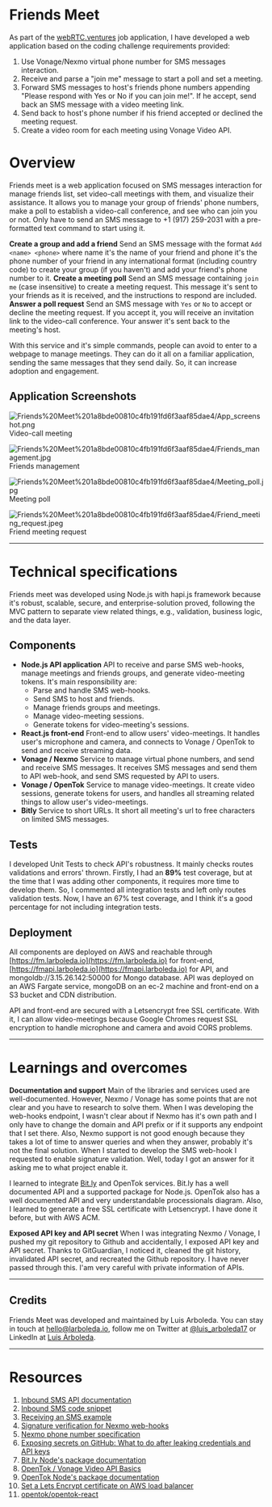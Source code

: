 # Friends Meet

As part of the [webRTC.ventures](http://webrtc.ventures) job application, I have developed a web application based on the coding challenge requirements provided:
1. Use Vonage/Nexmo virtual phone number for SMS messages interaction.
2. Receive and parse a "join me" message to start a poll and set a meeting.
3. Forward SMS messages to host's friends phone numbers appending "Please respond with Yes or No if you can join me!". If he accept, send back an SMS message with a video meeting link.
4. Send back to host's phone number if his friend accepted or declined the meeting request.
5. Create a video room for each meeting using Vonage Video API.

# Overview
Friends meet is a web application focused on SMS messages interaction for manage friends list, set video-call meetings with them, and visualize their assistance. It allows you to manage your group of friends' phone numbers, make a poll to establish a video-call conference, and see who can join you or not. Only have to send an SMS message to +1 (917) 259-2031 with a pre-formatted text command to start using it.

**Create a group and add a friend**
Send an SMS message with the format `Add <name> <phone>` where name it's the name of your friend and phone it's the phone number of your friend in any international format (including country code) to create your group (if you haven't) and add your friend's phone number to it.
**Create a meeting poll**
Send an SMS message containing `join me` (case insensitive) to create a meeting request. This message it's sent to your friends as it is received, and the instructions to respond are included.
**Answer a poll request**
Send an SMS message with `Yes` or `No` to accept or decline the meeting request. If you accept it, you will receive an invitation link to the video-call conference. Your answer it's sent back to the meeting's host.

With this service and it's simple commands, people can avoid to enter to a webpage to manage meetings. They can do it all on a familiar application, sending the same messages that they send daily. So, it can increase adoption and engagement.

## Application Screenshots
![Friends%20Meet%201a8bde00810c4fb191fd6f3aaf85dae4/App_screenshot.png](Friends%20Meet%201a8bde00810c4fb191fd6f3aaf85dae4/App_screenshot.png)
Video-call meeting

![Friends%20Meet%201a8bde00810c4fb191fd6f3aaf85dae4/Friends_management.jpg](Friends%20Meet%201a8bde00810c4fb191fd6f3aaf85dae4/Friends_management.jpg)
Friends management

![Friends%20Meet%201a8bde00810c4fb191fd6f3aaf85dae4/Meeting_poll.jpg](Friends%20Meet%201a8bde00810c4fb191fd6f3aaf85dae4/Meeting_poll.jpg)
Meeting poll

![Friends%20Meet%201a8bde00810c4fb191fd6f3aaf85dae4/Friend_meeting_request.jpeg](Friends%20Meet%201a8bde00810c4fb191fd6f3aaf85dae4/Friend_meeting_request.jpeg)
Friend meeting request

---

# Technical specifications
Friends meet was developed using Node.js with hapi.js framework because it's robust, scalable, secure, and enterprise-solution proved, following the MVC pattern to separate view related things, e.g., validation, business logic, and the data layer.

## Components
- **Node.js API application**
    API to receive and parse SMS web-hooks, manage meetings and friends groups, and generate video-meeting tokens. It's main responsibility are:
    - Parse and handle SMS web-hooks.
    - Send SMS to host and friends.
    - Manage friends groups and meetings.
    - Manage video-meeting sessions.
    - Generate tokens for video-meeting's sessions.
- **React.js front-end**
    Front-end to allow users' video-meetings. It handles user's microphone and camera, and connects to Vonage / OpenTok to send and receive streaming data.
- **Vonage / Nexmo**
    Service to manage virtual phone numbers, and send and receive SMS messages. It receives SMS messages and send them to API web-hook, and send SMS requested by API to users.
- **Vonage / OpenTok**
    Service to manage video-meetings. It create video sessions, generate tokens for users, and handles all streaming related things to allow user's video-meetings.
- **Bitly**
    Service to short URLs. It short all meeting's url to free characters on limited SMS messages.

## Tests
I developed Unit Tests to check API's robustness. It mainly checks routes validations and errors' thrown.
Firstly, I had an **89%** test coverage, but at the time that I was adding other components, it requires more time to develop them. So, I commented all integration tests and left only routes validation tests. Now, I have an 67% test coverage, and I think it's a good percentage for not including integration tests.

## Deployment

All components are deployed on AWS and reachable through [https://fm.larboleda.io](https://fm.larboleda.io) for front-end, [https://fmapi.larboleda.io](https://fmapi.larboleda.io) for API, and mongoldb://3.15.26.142:50000 for Mongo database.
API was deployed on an AWS Fargate service, mongoDB on an ec-2 machine and front-end on a S3 bucket and CDN distribution.

API and front-end are secured with a Letsencrypt free SSL certificate. With it, I can allow video-meetings because Google Chromes request SSL encryption to handle microphone and camera and avoid CORS problems. 

---

# Learnings and overcomes

**Documentation and support**
Main of the libraries and services used are well-documented. However, Nexmo / Vonage has some points that are not clear and you have to research to solve them.
When I was developing the web-hooks endpoint, I wasn't clear about if Nexmo has it's own path and I only have to change the domain and API prefix or if it supports any endpoint that I set there.
Also, Nexmo support is not good enough because they takes a lot of time to answer queries and when they answer, probably it's not the final solution.
When I started to develop the SMS web-hook I requested to enable signature validation. Well, today I got an answer for it asking me to what project enable it.

I learned to integrate [Bit.ly](http://bit.ly) and OpenTok services. Bit.ly has a well documented API and a supported package for Node.js. OpenTok also has a well documented API and very understandable processionals diagram.
Also, I learned to generate a free SSL certificate with Letsencrypt. I have done it before, but with AWS ACM.

**Exposed API key and API secret**
When I was integrating Nexmo / Vonage, I pushed my git repository to Github and accidentally, I exposed API key and API secret. Thanks to GitGuardian, I noticed it, cleaned the git history, invalidated API secret, and recreated the Github repository.
I have never passed through this. I'am very careful with private information of APIs.

---
## **Credits**
Friends Meet was developed and maintained by Luis Arboleda. You can stay in touch at [hello@larboleda.io](mailto://hello@larboleda.io), follow me on Twitter at [@luis_arboleda17](https://twitter.com/luis_arboleda17) or LinkedIn at [Luis Arboleda](https://www.linkedin.com/in/luis-arboleda/).

---
# Resources
1. [Inbound SMS API documentation](https://developer.nexmo.com/api/sms#inbound-sms)
2. [Inbound SMS code snippet](https://developer.nexmo.com/messages/code-snippets/inbound-message)
3. [Receiving an SMS example](https://developer.nexmo.com/messaging/sms/code-snippets/receiving-an-sms)
4. [Signature verification for Nexmo web-hooks](https://developer.nexmo.com/messages/concepts/signed-webhooks)
5. [Nexmo phone number specification](https://developer.nexmo.com/messaging/sms/guides/country-specific-features#country-specific-features)
6. [Exposing secrets on GitHub: What to do after leaking credentials and API keys](https://blog.gitguardian.com/leaking-secrets-on-github-what-to-do/)
7. [Bit.ly Node's package documentation](https://www.npmjs.com/package/bitly)
8. [OpenTok / Vonage Video API Basics](https://tokbox.com/developer/guides/basics/)
9. [OpenTok Node's package documentation](https://github.com/opentok/opentok-react#otsession-component)
10. [Set a Lets Encrypt certificate on AWS load balancer](https://blog.alejandrocelaya.com/2016/08/16/setup-a-lets-encrypt-certificate-in-a-aws-elastic-load-balancer/)
11. [opentok/opentok-react](https://github.com/opentok/opentok-react/blob/master/src/OTPublisher.js#L115)